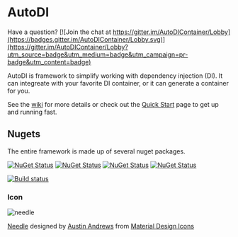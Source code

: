 # AutoDI
Have a question? [![Join the chat at https://gitter.im/AutoDIContainer/Lobby](https://badges.gitter.im/AutoDIContainer/Lobby.svg)](https://gitter.im/AutoDIContainer/Lobby?utm_source=badge&utm_medium=badge&utm_campaign=pr-badge&utm_content=badge)

AutoDI is framework to simplify working with dependency injection (DI). It can integreate with your favorite DI container, or it can generate a container for you.

See the [wiki](https://github.com/Keboo/AutoDI/wiki) for more details or check out the [Quick Start](https://github.com/Keboo/AutoDI/wiki/Quick-Start) page to get up and running fast.

## Nugets
The entire framework is made up of several nuget packages.

[![NuGet Status](http://img.shields.io/nuget/v/AutoDI.svg?style=flat&label=AutoDI)](https://www.nuget.org/packages/AutoDI/)
[![NuGet Status](http://img.shields.io/nuget/v/AutoDI.Fody.svg?style=flat&label=AutoDI.Fody)](https://www.nuget.org/packages/AutoDI.Fody/)
[![NuGet Status](http://img.shields.io/nuget/v/AutoDI.Container.svg?style=flat&label=AutoDI.Container)](https://www.nuget.org/packages/AutoDI.Container/)
[![NuGet Status](http://img.shields.io/nuget/v/AutoDI.Container.Fody.svg?style=flat&label=AutoDI.Container.Fody)](https://www.nuget.org/packages/AutoDI.Container.Fody/)

[![Build status](https://ci.appveyor.com/api/projects/status/ybmv50xxi3lb086o?svg=true)](https://ci.appveyor.com/project/Keboo/autodi)


### Icon
![needle](https://raw.github.com/Keboo/AutoDI/master/Icons/needle.png)

[Needle](https://materialdesignicons.com/icon/needle) designed by [Austin Andrews](https://thenounproject.com/prosymbols/) from [Material Design Icons](https://materialdesignicons.com/)